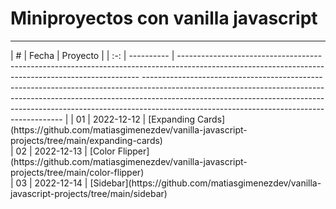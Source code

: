 # Miniproyectos con vanilla javascript

<hr>
  |  #  | Fecha      | Proyecto                                                                                                                                                                                                                                                                                                                                                                                                                                               |
  | :-: | ---------- | -------------------------------------------------------------------------------------------------------------------------------------------------- ---------------------------------------------------------------------------------------------------------------------------------------------------------------------------------------------------------------------------------------------------------------------------------------------------- |
  | 01  | 2022-12-12 | [Expanding Cards](https://github.com/matiasgimenezdev/vanilla-javascript-projects/tree/main/expanding-cards)<br>
  | 02  | 2022-12-13 | [Color Flipper](https://github.com/matiasgimenezdev/vanilla-javascript-projects/tree/main/color-flipper)<br>   
  | 03  | 2022-12-14 | [Sidebar](https://github.com/matiasgimenezdev/vanilla-javascript-projects/tree/main/sidebar)<br>
